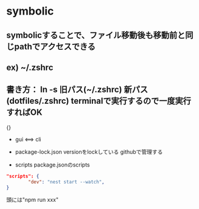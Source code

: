 # symbolic 
## symbolicすることで、ファイル移動後も移動前と同じpathでアクセスできる
## ex) ~/.zshrc 
書き方： ln -s 旧パス(~/.zshrc) 新パス(dotfiles/.zshrc)
terminalで実行するので一度実行すればOK
---

{}

- gui <==> cli

- package-lock.json
versionをlockしている
githubで管理する

- scripts
package.jsonのscripts

```json
"scripts": {
        "dev": "nest start --watch",
}
```
頭には"npm run xxx"

